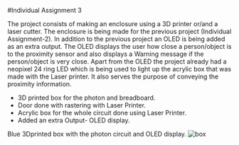 #Individual Assignment 3

The project consists of making an enclosure using a 3D printer or/and a laser cutter. The enclosure is being made for the previous project (Individual Assignment-2).
In addition to the previous project an OLED is being added as an extra output. The OLED displays the user how close a person/object is to the proximity sensor and also displays a Warning message if the person/object is very close.
Apart from the OLED the project already had a neopixel 24 ring LED which is being used to light up the acrylic box that was made with the Laser printer. It also serves the purpose of conveying the proximity information.


* 3D printed box for the photon and breadboard.
* Door done with rastering with Laser Printer.
* Acrylic box for the whole circuit done using Laser Printer.
* Added an extra Output- OLED display.


Blue 3Dprinted box with the photon circuit and OLED display.
![box](https://cloud.githubusercontent.com/assets/21232700/20317606/c13de274-ab34-11e6-8b2b-c8c46b8d78cc.JPG)

